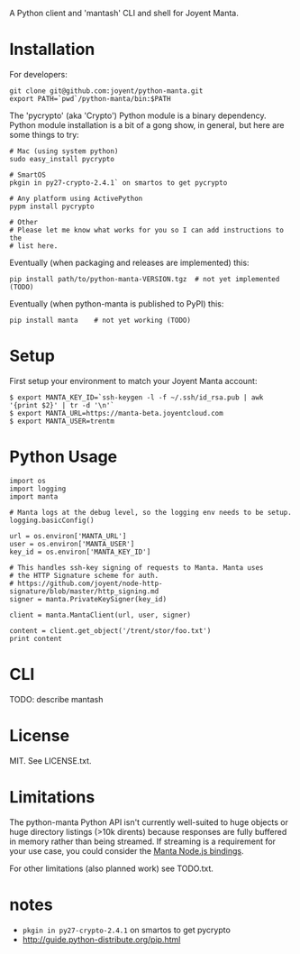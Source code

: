 A Python client and 'mantash' CLI and shell for Joyent Manta.


# Installation

For developers:

    git clone git@github.com:joyent/python-manta.git
    export PATH=`pwd`/python-manta/bin:$PATH

The 'pycrypto' (aka 'Crypto') Python module is a binary dependency. Python
module installation is a bit of a gong show, in general, but here are some
things to try:

    # Mac (using system python)
    sudo easy_install pycrypto

    # SmartOS
    pkgin in py27-crypto-2.4.1` on smartos to get pycrypto

    # Any platform using ActivePython
    pypm install pycrypto

    # Other
    # Please let me know what works for you so I can add instructions to the
    # list here.

Eventually (when packaging and releases are implemented) this:

    pip install path/to/python-manta-VERSION.tgz  # not yet implemented (TODO)

Eventually (when python-manta is published to PyPI) this:

    pip install manta    # not yet working (TODO)




# Setup

First setup your environment to match your Joyent Manta account:

    $ export MANTA_KEY_ID=`ssh-keygen -l -f ~/.ssh/id_rsa.pub | awk '{print $2}' | tr -d '\n'`
    $ export MANTA_URL=https://manta-beta.joyentcloud.com
    $ export MANTA_USER=trentm


# Python Usage

    import os
    import logging
    import manta

    # Manta logs at the debug level, so the logging env needs to be setup.
    logging.basicConfig()

    url = os.environ['MANTA_URL']
    user = os.environ['MANTA_USER']
    key_id = os.environ['MANTA_KEY_ID']

    # This handles ssh-key signing of requests to Manta. Manta uses
    # the HTTP Signature scheme for auth.
    # https://github.com/joyent/node-http-signature/blob/master/http_signing.md
    signer = manta.PrivateKeySigner(key_id)

    client = manta.MantaClient(url, user, signer)

    content = client.get_object('/trent/stor/foo.txt')
    print content


# CLI

TODO: describe mantash


# License

MIT. See LICENSE.txt.


# Limitations

The python-manta Python API isn't currently well-suited to huge objects
or huge directory listings (>10k dirents) because responses are fully
buffered in memory rather than being streamed. If streaming is a requirement
for your use case, you could consider the [Manta Node.js
bindings](https://github.com/joyent/node-manta).

For other limitations (also planned work) see TODO.txt.


# notes

- `pkgin in py27-crypto-2.4.1` on smartos to get pycrypto
- http://guide.python-distribute.org/pip.html
